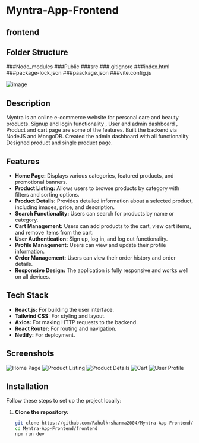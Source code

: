 # Myntra-App-Frontend
## frontend

## Folder Structure
   ###Node_modules
   ###Public
   ###src
   ###.gitignore
   ###index.html
   ###package-lock.json
   ###paackage.json
   ###vite.config.js

![image](https://github.com/Rahulkrsharma2004/Myntra-App-Frontend/assets/139108196/3c84c66b-5ec5-4a44-913e-e09270dcd727)


## Description

Myntra is an online e-commerce website for personal care and beauty products. Signup and login functionality , User and admin dashboard , Product and cart page are some of the features. Built the backend via NodeJS and MongoDB. Created the admin dashboard with all functionality Designed product and single product page.

## Features

- **Home Page:** Displays various categories, featured products, and promotional banners.
- **Product Listing:** Allows users to browse products by category with filters and sorting options.
- **Product Details:** Provides detailed information about a selected product, including images, price, and description.
- **Search Functionality:** Users can search for products by name or category.
- **Cart Management:** Users can add products to the cart, view cart items, and remove items from the cart.
- **User Authentication:** Sign up, log in, and log out functionality.
- **Profile Management:** Users can view and update their profile information.
- **Order Management:** Users can view their order history and order details.
- **Responsive Design:** The application is fully responsive and works well on all devices.

## Tech Stack

- **React.js:** For building the user interface.
- **Tailwind CSS:** For styling and layout.
- **Axios:** For making HTTP requests to the backend.
- **React Router:** For routing and navigation.
- **Netlify:** For deployment.

## Screenshots

![Home Page](./screenshots/home-page.png)
![Product Listing](./screenshots/product-listing.png)
![Product Details](./screenshots/product-details.png)
![Cart](./screenshots/cart.png)
![User Profile](./screenshots/user-profile.png)

## Installation

Follow these steps to set up the project locally:

1. **Clone the repository:**

   ```sh
   git clone https://github.com/Rahulkrsharma2004/Myntra-App-Frontend/frontend.git
   cd Myntra-App-Frontend/frontend
   npm run dev


